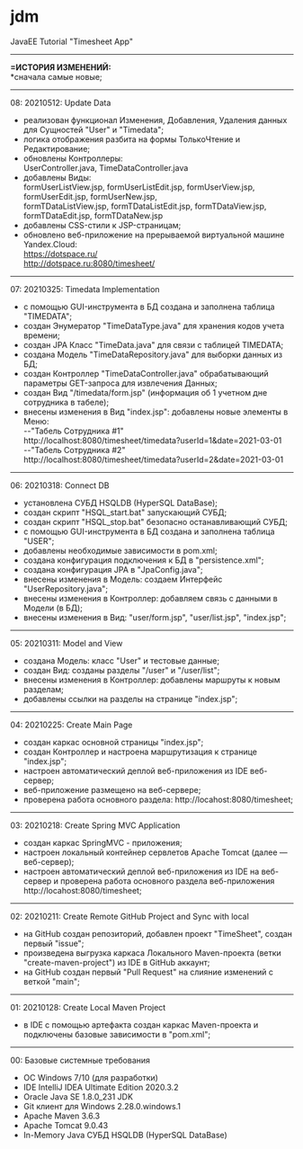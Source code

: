 # jdm
JavaEE Tutorial "Timesheet App"<hr/>


<b>=ИСТОРИЯ ИЗМЕНЕНИЙ:</b><br/>
*сначала самые новые; <br/>
<hr/>

08: 20210512: Update Data
- реализован функционал Изменения, Добавления, Удаления данных для Сущностей "User" и "Timedata";
- логика отображения разбита на формы ТолькоЧтение и Редактирование;  
- обновлены Контроллеры:<br>
  UserController.java, TimeDataController.java
- добавлены Виды:<br>
  formUserListView.jsp, formUserListEdit.jsp, formUserView.jsp, formUserEdit.jsp, formUserNew.jsp,<br>
  formTDataListView.jsp, formTDataListEdit.jsp, formTDataView.jsp, formTDataEdit.jsp, formTDataNew.jsp<br>
- добавлены CSS-стили к JSP-страницам;
- обновлено веб-приложение на прерываемой виртуальной машине Yandex.Cloud:<br>
  https://dotspace.ru/ <br>
  http://dotspace.ru:8080/timesheet/ <br>
<hr/>

07: 20210325: Timedata Implementation
- с помощью GUI-инструмента в БД создана и заполнена таблица "TIMEDATA";
- создан Энумератор "TimeDataType.java" для хранения кодов учета времени;
- создан JPA Класс "TimeData.java" для связи с таблицей TIMEDATA;
- создана Модель "TimeDataRepository.java" для выборки данных из БД;
- создан Контроллер "TimeDataController.java" обрабатывающий параметры GET-запроса для извлечения Данных;
- создан Вид "/timedata/form.jsp" (информация об 1 учетном дне сотрудника в табеле);
- внесены изменения в Вид "index.jsp": добавлены новые элементы в Меню: <br/>
--"Табель Сотрудника #1"<br/>
http://localhost:8080/timesheet/timedata?userId=1&date=2021-03-01 <br/>
--"Табель Сотрудника #2"<br/>
http://localhost:8080/timesheet/timedata?userId=2&date=2021-03-01
<hr/>

06: 20210318: Connect DB
- установлена СУБД HSQLDB (HyperSQL DataBase);
- создан скрипт "HSQL_start.bat" запускающий СУБД;
- создан скрипт "HSQL_stop.bat" безопасно останавливающий СУБД;
- с помощью GUI-инструмента в БД создана и заполнена таблица "USER";
- добавлены необходимые зависимости в pom.xml;
- создана конфигурация подключения к БД в "persistence.xml";
- создана конфигурация JPA в "JpaConfig.java";
- внесены изменения в Модель: создаем Интерфейс "UserRepository.java";
- внесены изменения в Контроллер: добавляем связь с данными в Модели (в БД);
- внесены изменения в Вид: "user/form.jsp", "user/list.jsp", "index.jsp";

<hr/>

05: 20210311: Model and View
- создана Модель: класс "User" и тестовые данные;
- создан Вид: созданы разделы "/user" и "/user/list";
- внесены изменения в Контроллер: добавлены маршруты к новым разделам;
- добавлены ссылки на разделы на странице "index.jsp";
<hr/>

04: 20210225: Create Main Page
- создан каркас основной страницы "index.jsp";
- создан Контроллер и настроена маршрутизация к странице "index.jsp";
- настроен автоматический деплой веб-приложения из IDE веб-сервер;
- веб-приложение размещено на веб-сервере;
- проверена работа основного раздела:
  http://locahost:8080/timesheet;
<hr/>

03: 20210218: Create Spring MVC Application
- создан каркас SpringMVC - приложения;
- настроен локальный контейнер сервлетов Apache Tomcat (далее — веб-сервер);
- настроен автоматический деплой веб-приложения из IDE на веб-сервер
  и проверена работа основного раздела веб-приложения
  http://locahost:8080/timesheet;
<hr/>

02: 20210211: Create Remote GitHub Project and Sync with local
- на GitHub создан репозиторий, добавлен проект "TimeSheet", создан первый "issue";
- произведена выгрузка каркаса Локального Maven-проекта (ветки "create-maven-project") из IDE в GitHub аккаунт;
- на GitHub создан первый "Pull Request" на слияние изменений с веткой "main";
<hr/>

01: 20210128: Create Local Maven Project
- в IDE с помощью артефакта создан каркас Maven-проекта и подключены базовые зависимости в "pom.xml";
<hr/>

00: Базовые системные требования
- ОС Windows 7/10 (для разработки)
- IDE IntelliJ IDEA Ultimate Edition 2020.3.2
- Oracle Java SE 1.8.0_231 JDK
- Git клиент для Windows 2.28.0.windows.1
- Apache Maven 3.6.3
- Apache Tomcat 9.0.43
- In-Memory Java СУБД HSQLDB (HyperSQL DataBase)

